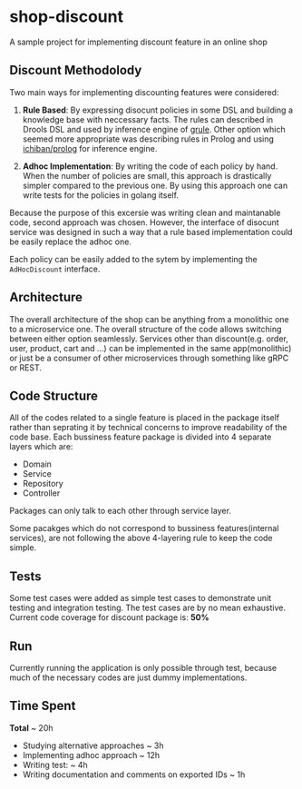 # shop-discount
A sample project for implementing discount feature in an online shop 

## Discount Methodolody
Two main ways for implementing discounting features were considered:
1. **Rule Based**: By expressing disocunt policies in some DSL and building a knowledge base with neccessary facts. The rules can described in Drools DSL and used by inference engine of [grule](https://github.com/hyperjumptech/grule-rule-engine). Other option which seemed more appropriate was describing rules in Prolog and using [ichiban/prolog](https://github.com/ichiban/prolog) for inference engine.

2. **Adhoc Implementation**: By writing the code of each policy by hand. When the number of policies are small, this approach is drastically simpler compared to the previous one. By using this approach one can write tests for the policies in golang itself.

Because the purpose of this excersie was writing clean and maintanable code, second approach was chosen. However, the interface of disocunt service was designed in such a way that a rule based implementation could be easily replace the adhoc one.

Each policy can be easily added to the sytem by implementing the `AdHocDiscount` interface.
## Architecture
The overall architecture of the shop can be anything from a monolithic one to a microservice one.
The overall structure of the code allows switching between either option seamlessly.
Services other than discount(e.g. order, user, product, cart and ...) can be implemented in the same app(monolithic) or just be a consumer of other microservices through something like gRPC or REST.

## Code Structure
All of the codes related to a single feature is placed in the package itself rather than seprating it by technical concerns to improve readability of the code base.
Each bussiness feature package is divided into 4 separate layers which are:
- Domain
- Service
- Repository
- Controller
 
 Packages can only talk to each other through service layer.

 Some pacakges which do not correspond to bussiness features(internal services), are not following the above 4-layering rule to keep the code simple. 
## Tests
Some test cases were added as simple test cases to demonstrate unit testing and integration testing.
The test cases are by no mean exhaustive. 
Current code coverage for discount package is: **50%**

## Run
Currently running the application is only possible through test, because much of the necessary codes are just dummy implementations.

## Time Spent
**Total** ~ 20h
- Studying alternative approaches ~ 3h
- Implementing adhoc approach ~ 12h
- Writing test: ~ 4h
- Writing documentation and comments on exported IDs ~ 1h
